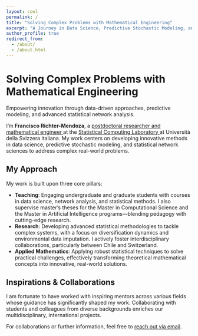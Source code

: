 ```yaml
---
layout: cool
permalink: /
title: "Solving Complex Problems with Mathematical Engineering"
excerpt: "A Journey in Data Science, Predictive Stochastic Modeling, and Statistical Network Sciences"
author_profile: true
redirect_from:
  - /about/
  - /about.html
---
```


<div class="hero">
  <h1>Solving Complex Problems with Mathematical Engineering</h1>
  <p class="lead">Empowering innovation through data-driven approaches, predictive modeling, and advanced statistical network analysis.</p>
</div>

<div class="introduction">
  <p>
    I’m <strong>Francisco Richter-Mendoza</strong>, a 
    <a href="https://raw.githubusercontent.com/franciscorichter/franciscorichter.github.io/master/files/CV.pdf" target="_blank">
      postdoctoral researcher and mathematical engineer
    </a> 
    at the 
    <a href="https://www.ci.inf.usi.ch/research/statslab/people/" target="_blank">
      Statistical Computing Laboratory
    </a> 
    at Università della Svizzera italiana. My work centers on developing innovative methods in data science, predictive stochastic modeling, and statistical network sciences to address complex real-world problems.
  </p>
</div>

<div class="pillars">
  <h2>My Approach</h2>
  <p>My work is built upon three core pillars:</p>
  <ul>
    <li>
      <strong>Teaching</strong>: Engaging undergraduate and graduate students with courses in data science, network analysis, and statistical methods. I also supervise master’s theses for the Master in Computational Science and the Master in Artificial Intelligence programs—blending pedagogy with cutting-edge research.
    </li>
    <li>
      <strong>Research</strong>: Developing advanced statistical methodologies to tackle complex systems, with a focus on diversification dynamics and environmental data imputation. I actively foster interdisciplinary collaborations, particularly between Chile and Switzerland.
    </li>
    <li>
      <strong>Applied Mathematics</strong>: Applying robust statistical techniques to solve practical challenges, effectively transforming theoretical mathematical concepts into innovative, real-world solutions.
    </li>
  </ul>
</div>

<div class="experience">
  <h2>Inspirations & Collaborations</h2>
  <p>
    I am fortunate to have worked with inspiring mentors across various fields whose guidance has significantly shaped my work. Collaborating with students and colleagues from diverse backgrounds enriches our multidisciplinary, international projects.
  </p>
</div>

<div class="contact">
  <p>
    For collaborations or further information, feel free to 
    <a href="mailto:richtf@usi.ch">reach out via email</a>.
  </p>
</div>
